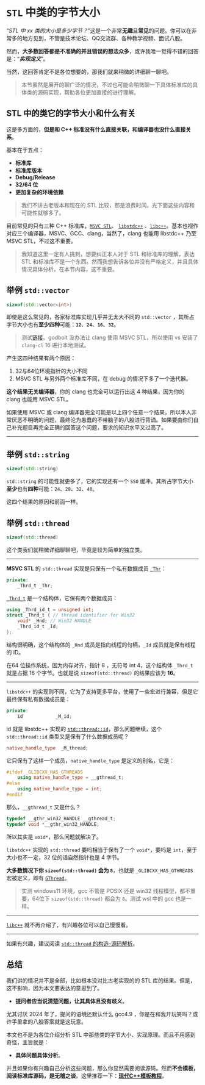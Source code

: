 # `STL` 中类的字节大小

“*STL 中 xx 类的大小是多少字节？*”这是一个非常**无趣**且**常见**的问题。你可以在非常多的地方见到，不管是技术论坛、QQ交流群、各种教学视频、面试八股。

然而，**大多数回答都是不准确的并且错误的想法众多**，或许我唯一觉得不错的回答是：“***实现定义***”。

当然，这回答肯定不是各位想要的，那我们就来稍微的详细聊一聊吧。

> 本节虽然是展开的聊广泛的情况，不过也可能会稍微聊一下具体标准库的具体类的源码实现，帮助各位更加直接的进行理解。

## STL 中的类它的字节大小和什么有关

这是多方面的，**但是和 C++ 标准没有什么直接关联，和编译器也没什么直接关系**。

基本在于五点：

- **标准库**
- **标准库版本**
- **Debug/Release**
- **32/64 位**
- **更加复杂的环境依赖**

> 我们不讲古老版本和现在的 STL 比较，那是浪费时间。光下面这些内容和可能性就够多了。

目前常见的只有三种 C++ 标准库，[`MSVC STL`](https://github.com/microsoft/STL)、 [`libstdc++`](https://github.com/gcc-mirror/gcc/blob/7a01cc711f33530436712a5bfd18f8457a68ea1f/libstdc%2B%2B-v3/include/std/) 、[`libc++`](https://github.com/llvm/llvm-project/blob/7ac7d418ac2b16fd44789dcf48e2b5d73de3e715/libcxx/include/)。基本也视作对应三个编译器，MSVC、GCC、clang，当然了，clang 也能用 libstdc++ 乃至 MSVC STL，不过这不重要。

> 我知道这里一定有人挑刺，想要纠正本人对于 STL 和标准库的理解，表达 STL 和标准库不是一个东西。然而我想告诉各位并没有严格定义，并且具体情况具体分析，在本节内容，这不重要。

## 举例 `std::vector`

```cpp
sizeof(std::vector<int>)
```

即使是这么常见的，各家标准库实现几乎并无太大不同的 `std::vector` ，其所占字节大小也有**至少四种**可能：**`12`**、**`24`**、**`16`**、**`32`**。

> 测试[链接](https://godbolt.org/z/7f34crzMz)。godbolt 没办法让 clang 使用 MSVC STL，所以使用 vs 安装了 `clang-cl` 16 进行本地测试。

产生这四种结果有两个原因：

1. 32与64位环境指针的大小不同
2. MSVC STL 与另外两个标准库不同，在 debug 的情况下多了一个迭代器。

**这个结果无关编译器**，你的 clang 也完全可以运行出这 4 种结果，因为你的 clang 也能用 MSVC STL。

如果使用 MSVC 或 clang 编译器完全可能是以上四个任意一个结果，所以本人非常厌恶不明确的问题，最终沦为愚蠢的不带脑子的八股进行背诵。如果要由你们自己补充题目再完全正确的回答这个问题，要求的知识水平又过高了。

---

## 举例 `std::string`

```cpp
sizeof(std::string)
```

`std::string` 的可能性就更多了，它的实现还有一个 `SSO` 缓冲。其所占字节大小**至少**也有**四种**可能：`24`、`28`、`32`、`40`。

这四个结果的原因和前面一样。

## 举例 `std::thread`

```cpp
sizeof(std::thread)
```

这个类我们就稍微详细聊聊吧，毕竟是较为简单的独立类。

---

**MSVC STL** 的 `std::thread` 实现是只保有一个私有数据成员 [`_Thr`](https://github.com/microsoft/STL/blob/8e2d724cc1072b4052b14d8c5f81a830b8f1d8cb/stl/inc/thread#L163)：

```cpp
private:
    _Thrd_t _Thr;
```

[`_Thrd_t`](https://github.com/microsoft/STL/blob/8e2d724cc1072b4052b14d8c5f81a830b8f1d8cb/stl/inc/__msvc_threads_core.hpp#L20-L24) 是一个结构体，它保有两个数据成员：

```cpp
using _Thrd_id_t = unsigned int;
struct _Thrd_t { // thread identifier for Win32
    void* _Hnd; // Win32 HANDLE
    _Thrd_id_t _Id;
};
```

结构很明确，这个结构体的 `_Hnd` 成员是指向线程的句柄，`_Id` 成员就是保有线程的 ID。

在64 位操作系统，因为内存对齐，指针 8 ，无符号 int 4，这个结构体 `_Thrd_t` 就是占据 16 个字节。也就是说 `sizeof(std::thread)` 的结果应该为 **16**。

---

`libstdc++` 的实现则不同，它为了支持更多平台，使用了一些宏进行兼容，但是它最终保有私有数据成员是：

```cpp
private:
    id            _M_id;
```

id 就是 libstdc++ 实现的 [`std::thread::id`](https://github.com/gcc-mirror/gcc/blob/master/libstdc%2B%2B-v3/include/bits/std_thread.h#L92-L120)，那么问题继续，这个 `std::thread::id` 类型又是保有了什么数据成员呢？

```cpp
native_handle_type  _M_thread;
```

它只保有了这样一个成员，`native_handle_type` 是定义的别名，它是：

```cpp
#ifdef _GLIBCXX_HAS_GTHREADS
    using native_handle_type = __gthread_t;
#else
    using native_handle_type = int;
#endif
```

那么，`__gthread_t` 又是什么？

```cpp
typedef __gthr_win32_HANDLE __gthread_t;
typedef void *__gthr_win32_HANDLE;
```

所以其实是 `void*`，那么问题就解决了。

`libstdc++` 实现的 `std::thread` 要吗相当于保有了一个 `void*`，要吗是 `int`，至于大小也不一定，32 位的话自然指针也是 4 字节。

**大多数情况下你 `sizeof(std::thread)` 会为 `8`**，也就是 `_GLIBCXX_HAS_GTHREADS` 宏被定义，即有 [`GThread`](https://docs.gtk.org/glib/struct.Thread.html)。

> 实测 windows11 环境，gcc 不管是 POSIX 还是 win32 线程模型，都不重要，64位下 `sizeof(std::thread)` 都会为 `8`。测试 wsl 中的 gcc 也是一样。

---

[`libc++`](https://github.com/llvm/llvm-project/blob/6f6336858e4588ebd113ebcc930f6384a4edca54/libcxx/include/__thread/thread.h#L148) 就不再介绍了，有兴趣各位可以自己慢慢看。

---

如果有兴趣，建议阅读 [`std::thread` 的构造-源码解析](https://github.com/Mq-b/ModernCpp-ConcurrentProgramming-Tutorial/blob/main/md/%E8%AF%A6%E7%BB%86%E5%88%86%E6%9E%90/01thread%E7%9A%84%E6%9E%84%E9%80%A0%E4%B8%8E%E6%BA%90%E7%A0%81%E8%A7%A3%E6%9E%90.md)。

## 总结

我们讲的情况并不是全部，比如根本没对比古老实现的的 STL 库的结果。但是，这不影响，因为本文要表达的意思到了。

- **提问者应当说清楚问题，让其具体且没有歧义**。

尤其讨厌 2024 年了，提问的语境还默认什么 gcc4.9 ，你是在和我开玩笑吗？或许手里拿的八股答案就是这玩意。

本文也不是为各位介绍分析 STL 中那些类的字节大小、实现原理。而且不用感到奇怪，主旨就是：

- **具体问题具体分析**。

并且如果你有兴趣自己分析这些问题，那么你显然需要阅读源码。然而**不会模板，阅读标准库源码，是无稽之谈**。这里推荐一下：[**现代C++模板教程**](https://github.com/Mq-b/Modern-Cpp-templates-tutorial)。
